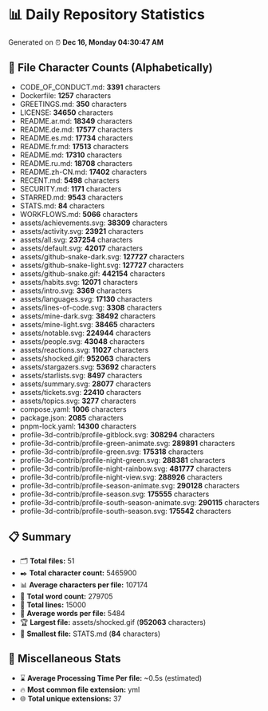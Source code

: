 # 📊 Daily Repository Statistics
Generated on ⏰ **Dec 16, Monday 04:30:47 AM**

## 📂 File Character Counts (Alphabetically)
- CODE_OF_CONDUCT.md: **3391** characters
- Dockerfile: **1257** characters
- GREETINGS.md: **350** characters
- LICENSE: **34650** characters
- README.ar.md: **18349** characters
- README.de.md: **17577** characters
- README.es.md: **17734** characters
- README.fr.md: **17513** characters
- README.md: **17310** characters
- README.ru.md: **18708** characters
- README.zh-CN.md: **17402** characters
- RECENT.md: **5498** characters
- SECURITY.md: **1171** characters
- STARRED.md: **9543** characters
- STATS.md: **84** characters
- WORKFLOWS.md: **5066** characters
- assets/achievements.svg: **38309** characters
- assets/activity.svg: **23921** characters
- assets/all.svg: **237254** characters
- assets/default.svg: **42017** characters
- assets/github-snake-dark.svg: **127727** characters
- assets/github-snake-light.svg: **127727** characters
- assets/github-snake.gif: **442154** characters
- assets/habits.svg: **12071** characters
- assets/intro.svg: **3369** characters
- assets/languages.svg: **17130** characters
- assets/lines-of-code.svg: **3308** characters
- assets/mine-dark.svg: **38492** characters
- assets/mine-light.svg: **38465** characters
- assets/notable.svg: **224944** characters
- assets/people.svg: **43048** characters
- assets/reactions.svg: **11027** characters
- assets/shocked.gif: **952063** characters
- assets/stargazers.svg: **53692** characters
- assets/starlists.svg: **8497** characters
- assets/summary.svg: **28077** characters
- assets/tickets.svg: **22410** characters
- assets/topics.svg: **3277** characters
- compose.yaml: **1006** characters
- package.json: **2085** characters
- pnpm-lock.yaml: **14300** characters
- profile-3d-contrib/profile-gitblock.svg: **308294** characters
- profile-3d-contrib/profile-green-animate.svg: **289891** characters
- profile-3d-contrib/profile-green.svg: **175318** characters
- profile-3d-contrib/profile-night-green.svg: **288381** characters
- profile-3d-contrib/profile-night-rainbow.svg: **481777** characters
- profile-3d-contrib/profile-night-view.svg: **288926** characters
- profile-3d-contrib/profile-season-animate.svg: **290128** characters
- profile-3d-contrib/profile-season.svg: **175555** characters
- profile-3d-contrib/profile-south-season-animate.svg: **290115** characters
- profile-3d-contrib/profile-south-season.svg: **175542** characters

## 📋 Summary
- 🗂️ **Total files:** 51
- ✒️ **Total character count:** 5465900
- 📊 **Average characters per file:** 107174
- 📝 **Total word count:** 279705
- 🧾 **Total lines:** 15000
- 📐 **Average words per file:** 5484
- 🏆 **Largest file:** assets/shocked.gif (**952063** characters)
- 🥉 **Smallest file:** STATS.md (**84** characters)

## 🌟 Miscellaneous Stats
- ⌛ **Average Processing Time Per file:** ~0.5s (estimated)
- 🔥 **Most common file extension:** yml
- 🌐 **Total unique extensions:** 37
